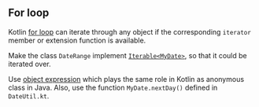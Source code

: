 ## For loop

Kotlin [for loop](http://kotlinlang.org/docs/reference/control-flow.html#for-loops)
can iterate through any object if the corresponding `iterator` member or extension function is available.

Make the class `DateRange` implement [`Iterable<MyDate>`](https://kotlinlang.org/api/latest/jvm/stdlib/kotlin.collections/kotlin.-iterable/),
so that it could be iterated over.

Use [object expression](http://kotlinlang.org/docs/reference/object-declarations.html)
which plays the same role in Kotlin as anonymous class in Java. 
Also, use the function `MyDate.nextDay()` defined in `DateUtil.kt`.